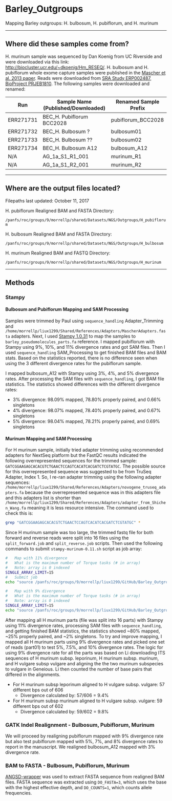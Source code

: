 # Barley_Outgroups

Mapping Barley outgroups: H. bulbosum, H. pubiflorum, and H. murinum

---

## Where did these samples come from?

H. murinum sample was sequenced by Dan Koenig from UC Riverside and were downloaded via this link: http://biocluster.ucr.edu/~dkoenig/Hm_RESEQ/. H. bulbosum and H. pubiflorum whole exome capture samples were published in the [Mascher et al. 2013 paper](https://www.ncbi.nlm.nih.gov/pmc/articles/PMC4241023/#__sec16title). Reads were downloaded from [SRA Study ERP002487, BioProject PRJEB1810](https://www.ncbi.nlm.nih.gov/Traces/study/?acc=ERP002487). The following samples were downloaded and renamed:

| Run       | Sample Name (Published/Downloaded)   | Renamed Sample Prefix |
| --------- | ------------------------------------ | --------------------- |
| ERR271731 | BEC_H. Pubiflorum BCC2028            | pubiflorum_BCC2028    |
| ERR271732 | BEC_H. Bulbosum ?                    | bulbosum01            |
| ERR271733 | BEC_H. Bulbosum ??                   | bulbosum02            |
| ERR271734 | BEC_H. Bulbosum A12                  | bulbosum_A12          |
| N/A       | AG_1a_S1_R1_001                      | murinum_R1            |
| N/A       | AG_1a_S1_R2_001                      | murinum_R2            |

---

## Where are the output files located?

Filepaths last updated: October 11, 2017

H. pubiflorum Realigned BAM and FASTA Directory:

`/panfs/roc/groups/9/morrellp/shared/Datasets/NGS/Outgroups/H_pubiflorum`

H. bulbosum Realigned BAM and FASTA Directory:

`/panfs/roc/groups/9/morrellp/shared/Datasets/NGS/Outgroups/H_bulbosum`

H. murinum Realigned BAM and FASTQ Directory:

`/panfs/roc/groups/9/morrellp/shared/Datasets/NGS/Outgroups/H_murinum`

---

## Methods

### Stampy

#### Bulbosum and Pubiflorum Mapping and SAM Processing

Samples were trimmed by Paul using `sequence_handling` Adapter_Trimming and `/home/morrellp/liux1299/Shared/References/Adapters/MascherAdapters.fasta` adapters. Next, I used [Stampy 1.0.31](http://www.well.ox.ac.uk/project-stampy) to map the samples to `barley_pseudomolecules_parts.fa` reference. I mapped pubiflorum with Stampy using 9%, 10%, and 11% divergence rates and got SAM files. Then I used `sequence_handling` SAM_Processing to get finished BAM files and BAM stats.  Based on the statistics reported, there is no difference seen when using the 3 different divergence rates for the pubiflorum sample.

I mapped bulbosum_A12 with Stampy using 3%, 4%, and 5% divergence rates. After processing the SAM files with `sequence_handling`, I got BAM file statistics. The statistics showed differences with the different divergence rates:
- 3% divergence: 98.09% mapped, 78.80% properly paired, and 0.66% singletons
- 4% divergence: 98.07% mapped, 78.40% properly paired, and 0.67% singletons
- 5% divergence: 98.04% mapped, 78.21% properly paired, and 0.69% singletons

#### Murinum Mapping and SAM Processing

For H murinum sample, initially tried adapter trimming using recommended adapters for NextSeq platform but the FastQC results indicated the following overrepresented sequences for the trimmed sample: `GATCGGAAGAGCACACGTCTGAACTCCAGTCACATCACGATCTCGTATGC`. The possible source for this overrepresented sequence was suggested to be from TruSeq Adapter, Index 1. So, I re-ran adapter trimming using the following adapter sequences: `/home/morrellp/liux1299/Shared/References/Adapters/novogene_truseq_adapters.fa` because the overrepresented sequence was in this adapters file and this adapters list is shorter than `/home/morrellp/liux1299/Shared/References/Adapters/adapter_from_Shichen_Wang.fa` meaning it is less resource intensive. The command used to check this is:

```bash
grep "GATCGGAAGAGCACACGTCTGAACTCCAGTCACATCACGATCTCGTATGC" *
```

Since H murinum sample was too large, the trimmed fastq file for both forward and reverse reads were split into 16 files using the `split_forward.job` and `split_reverse.job` scripts. Then used the following commands to submit `stampy-murinum-0.11.sh` script as job array:

```bash
#   Map with 11% divergence
#   What is the maximum number of Torque tasks (# in array)
#   Note: array is 0 indexed
SINGLE_ARRAY_LIMIT=15
#   Submit job
echo "source /panfs/roc/groups/9/morrellp/liux1299/GitHub/Barley_Outgroups/stampy_mapped/stampy-murinum-0.11.sh && /panfs/roc/groups/9/morrellp/liux1299/GitHub/Barley_Outgroups/stampy_mapped/stampy-murinum-0.11.sh" | qsub -t 0-"${SINGLE_ARRAY_LIMIT}" -q mesabi -l mem=62gb,nodes=1:ppn=24,walltime=96:00:00 -m abe -M liux1299@umn.edu

#   Map with 9% divergence
#   What is the maximum number of Torque tasks (# in array)
#   Note: array is 0 indexed
SINGLE_ARRAY_LIMIT=15
echo "source /panfs/roc/groups/9/morrellp/liux1299/GitHub/Barley_Outgroups/stampy_mapped/stampy-murinum-0.09.sh && /panfs/roc/groups/9/morrellp/liux1299/GitHub/Barley_Outgroups/stampy_mapped/stampy-murinum-0.09.sh" | qsub -t 0-"${SINGLE_ARRAY_LIMIT}" -q mesabi -l mem=62gb,nodes=1:ppn=24,walltime=72:00:00 -m abe -M liux1299@umn.edu
```

After mapping all H murinum parts (file was split into 16 parts) with Stampy using 11% divergence rates, processing SAM files with `sequence_handling`, and getting finished BAM statistics, the statistics showed ~80% mapped, ~25% properly paired, and ~2% singletons. To try and improve mapping, I mapped all H murinum parts using 9% divergence rates and picked one set of reads (part01) to test 5%, 7.5%, and 10% divergence rates. The logic for using 9% divergence rate for all the parts was based on Li downloading ITS sequences of H murinum subsp. leporinum, H murinum subsp. murinum, and H vulgare subsp vulgare and aligning the the two murinum subspecies to vulgare in Geneious. Li then counted the number of base pairs that differed in the alignments.
- For H murinum subsp leporinum aligned to H vulgare subsp. vulgare: 57 different bps out of 606
   - Divergence calculated by: 57/606 = 9.4%
- For H murinum subsp murinum aligned to H vulgare subsp. vulgare: 59 different bps out of 602
   - Divergence calculated by: 59/602 = 9.8%

### GATK Indel Realignment - Bulbosum, Pubiflorum, Murinum

We will proceed by realigning pubiflorum mapped with 9% divergence rate but also test pubiflorum mapped with 5%, 7%, and 8% divergence rates to report in the manuscript. We realigned bulbosum_A12 mapped with 3% divergence rate.

### BAM to FASTA - Bulbosum, Pubiflorum, Murinum

[ANGSD-wrapper](https://github.com/mojaveazure/angsd-wrapper) was used to extract FASTA sequence from realigned BAM files. FASTA sequence was extracted using `DO_FASTA=3`, which uses the base with the highest effective depth, and `DO_COUNTS=1`, which counts allele frequencies.
